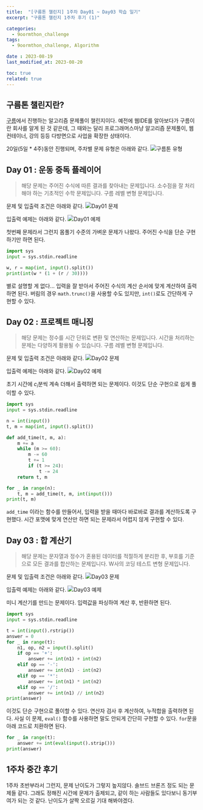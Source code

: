 ```yaml
---
title:  "[구름톤 챌린지] 1주차 Day01 ~ Day03 학습 일기"
excerpt: "구름톤 챌린지 1주차 후기 (1)"

categories:
  - 9oormthon_challenge
tags:
  - 9oormthon_challenge, Algorithm

date : 2023-08-19
last_modified_at: 2023-08-20

toc: true
related: true
---
```


## 구름톤 챌린지란?
[구름](https://goorm.co/)에서 진행하는 알고리즘 문제풀이 챌린지이다. 예전에 웹IDE를 알아보다가 구름이란 회사를 알게 된  것 같은데, 그 때와는 달리 프로그래머스마냥 알고리즘 문제풀이, 웹 컨테이너, 강의 등등 다방면으로 사업을 확장한 상태이다.

20일(5일 * 4주)동안 진행되며, 주차별 문제 유형은 아래와 같다.
![구름톤 유형](https://github.com/Tolerblanc/Tolerblanc.github.io/assets/52883827/a336f12c-0d14-4fcb-9ad2-beb6e8443735)

## Day 01 : 운동 중독 플레이어

>해당 문제는 주어진 수식에 따른 결과를 찾아내는 문제입니다. 소수점을 잘 처리해야 하는 기초적인 수학 문제입니다. 구름 레벨 변형 문제입니다.

문제 및 입출력 조건은 아래와 같다.
![Day01 문제](https://github.com/Tolerblanc/Tolerblanc.github.io/assets/52883827/4f3bb54d-f685-4a7f-98bd-767593b83c3e)

입출력 예제는 아래와 같다.
![Day01 예제](https://github.com/Tolerblanc/Tolerblanc.github.io/assets/52883827/dc501d62-2d96-4b18-b6c6-cae3c450954b)

첫번째 문제라서 그런지 몸풀기 수준의 가벼운 문제가 나왔다. 주어진 수식을 단순 구현하기만 하면 된다.

```python
import sys
input = sys.stdin.readline

w, r = map(int, input().split())
print(int(w * (1 + (r / 30))))
```

별로 설명할 게 없다... 입력을 잘 받아서 주어진 수식의 계산 순서에 맞게 계산하여 출력하면 된다. 버림의 경우 `math.trunc()`을 사용할 수도 있지만, `int()`로도 간단하게 구현할 수 있다.

## Day 02 : 프로젝트 매니징

>해당 문제는 정수를 시간 단위로 변환 및 연산하는 문제입니다. 시간을 처리하는 문제는 다양하게 활용될 수 있습니다. 구름 레벨 변형 문제입니다.

문제 및 입출력 조건은 아래와 같다.
![Day02 문제](https://github.com/Tolerblanc/Tolerblanc.github.io/assets/52883827/9f12c9c6-7362-415c-8d9e-3e0ce47f6c8c)

입출력 예제는 아래와 같다.
![Day02 예제](https://github.com/Tolerblanc/Tolerblanc.github.io/assets/52883827/a07e6593-9726-47ef-b1ea-1470284ebad4)

초기 시간에 $c_i$분씩 계속 더해서 출력하면 되는 문제이다. 이것도 단순 구현으로 쉽게 풀이할 수 있다.

```python
import sys
input = sys.stdin.readline

n = int(input())
t, m = map(int, input().split())

def add_time(t, m, a):
	m += a
	while (m >= 60):
		m -= 60
		t += 1
		if (t >= 24):
			t -= 24
	return t, m

for _ in range(n):
	t, m = add_time(t, m, int(input()))
print(t, m)
```

`add_time` 이라는 함수를 만들어서, 입력을 받을 때마다 바로바로 결과를 계산하도록 구현했다. 시간 포맷에 맞게 연산만 하면 되는 문제라서 어렵지 않게 구현할 수 있다.

## Day 03 : 합 계산기

>해당 문제는 문자열과 정수가 혼용된 데이터를 적절하게 분리한 후, 부호를 기준으로 모든 결과를 합산하는 문제입니다. W사의 코딩 테스트 변형 문제입니다.

문제 및 입출력 조건은 아래와 같다.
![Day03 문제](https://github.com/Tolerblanc/Tolerblanc.github.io/assets/52883827/eae9dc61-c04d-452b-a03c-a47b374381a5)

입출력 예제는 아래와 같다.
![Day03 예제](https://github.com/Tolerblanc/Tolerblanc.github.io/assets/52883827/4f7c17ab-4224-4ee0-ba5d-ea9c77dd8987)

미니 계산기를 만드는 문제이다. 입력값을 파싱하여 계산 후, 반환하면 된다.

```python
import sys
input = sys.stdin.readline

t = int(input().rstrip())
answer = 0
for _ in range(t):
	n1, op, n2 = input().split()
	if op == '+':
		answer += int(n1) + int(n2)
	elif op == '-':
		answer += int(n1) - int(n2)
	elif op == '*':
		answer += int(n1) * int(n2)
	elif op == '/':
		answer += int(n1) // int(n2)
print(answer)
```

이것도 단순 구현으로 풀이할 수 있다. 연산자 검사 후 계산하여, 누적합을 출력하면 된다.
사실 이 문제, `eval()` 함수를 사용하면 말도 안되게 간단히 구현할 수 있다. `for`문을 아래 코드로 치환하면 된다.

```python
for _ in range(t):
	answer += int(eval(input().strip()))
print(answer)
```

## 1주차 중간 후기
1주차 초반부라서 그런지, 문제 난이도가 그렇지 높지않다. 솔브드 브론즈 정도 되는 문제들 같다. 그래도 정해진 시간에 문제가 출제되고, 같이 하는 사람들도 있다보니 동기부여가 되는 것 같다. 난이도가 살짝 오르길 기대 해봐야겠다.